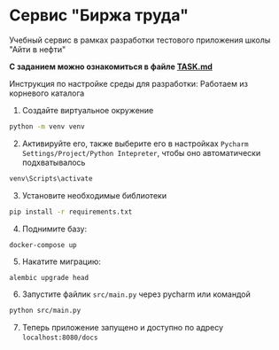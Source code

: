 # Сервис "Биржа труда"
Учебный сервис в рамках разработки тестового приложения школы "Айти в нефти"

**С заданием можно ознакомиться в файле [TASK.md](TASK.md)**

Инструкция по настройке среды для разработки:
Работаем из корневого каталога

1) Создайте виртуальное окружение
```bash
python -m venv venv
```
2) Активируйте его, также выберите его в настройках
`Pycharm Settings/Project/Python Intepreter`,
чтобы оно автоматически подхватывалось
```bash
venv\Scripts\activate
```
3) Установите необходимые библиотеки
```bash
pip install -r requirements.txt
```
4) Поднимите базу:
```bash
docker-compose up
```
5) Накатите миграцию:
```shell
alembic upgrade head
```
6) Запустите файлик `src/main.py` через pycharm или командой
```bash
python src/main.py
```
7) Теперь приложение запущено и доступно по адресу `localhost:8080/docs`
